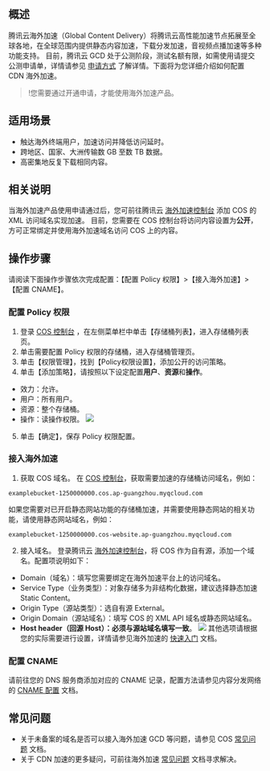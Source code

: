 ## 概述

腾讯云海外加速（Global Content Delivery）将腾讯云高性能加速节点拓展至全球各地，在全球范围内提供静态内容加速，下载分发加速，音视频点播加速等多种功能支持。
目前，腾讯云 GCD 处于公测阶段，测试名额有限，如需使用请提交公测申请单，详情请参见 [申请方式](https://cloud.tencent.com/document/product/673/30415) 了解详情。下面将为您详细介绍如何配置 CDN 海外加速。

>!您需要通过开通申请，才能使用海外加速产品。

## 适用场景

- 触达海外终端用户，加速访问并降低访问延时。
- 跨地区、国家、大洲传输数 GB 至数 TB 数据。
- 高密集地反复下载相同内容。

## 相关说明

当海外加速产品使用申请通过后，您可前往腾讯云 [海外加速控制台](https://console.cloud.tencent.com/cdn/open_oversea) 添加 COS 的 XML 访问域名实现加速。
目前，您需要在 COS 控制台将访问内容设置为**公开**，方可正常绑定并使用海外加速域名访问 COS 上的内容。

## 操作步骤
请阅读下面操作步骤依次完成配置：【配置 Policy 权限】>【接入海外加速】>【配置 CNAME】。

### 配置 Policy 权限

1. 登录 [COS 控制台](https://console.cloud.tencent.com/cos5) ，在左侧菜单栏中单击【存储桶列表】，进入存储桶列表页。
2. 单击需要配置 Policy 权限的存储桶，进入存储桶管理页。
3. 单击【权限管理】，找到【Policy权限设置】，添加公开的访问策略。
4. 单击【添加策略】，请按照以下设定配置**用户**、**资源**和**操作**。
 - 效力：允许。
 - 用户：所有用户。
 - 资源：整个存储桶。
 - 操作：读操作权限。
![](https://main.qcloudimg.com/raw/a255ad083d797d0473e92e9be126afd1.jpg)
5. 单击【确定】，保存 Policy 权限配置。

### 接入海外加速

1. 获取 COS 域名。
在 [COS 控制台](https://console.cloud.tencent.com/cos5)，获取需要加速的存储桶访问域名，例如：
```shell
examplebucket-1250000000.cos.ap-guangzhou.myqcloud.com
```
如果您需要对已开启静态网站功能的存储桶加速，并需要使用静态网站的相关功能，请使用静态网站域名，例如：
```shell
examplebucket-1250000000.cos-website.ap-guangzhou.myqcloud.com
```
2. 接入域名。
登录腾讯云 [海外加速控制台](https://console.cloud.tencent.com/cdn/open_oversea)，将 COS 作为自有源，添加一个域名。配置项说明如下：
 - Domain（域名）：填写您需要绑定在海外加速平台上的访问域名。
 - Service Type（业务类型）：对象存储多为非结构化数据，建议选择静态加速 Static Content。
 - Origin Type（源站类型）：选自有源 External。
 -  Origin Domain（源站域名）：填写 COS 的 XML API 域名或静态网站域名。
 - **Host header（回源 Host）：必须与源站域名填写一致**。
![](https://main.qcloudimg.com/raw/691da49e660fb3a5675d371821e702d9.png)
其他选项请根据您的实际需要进行设置，详情请参见海外加速的 [快速入门](https://cloud.tencent.com/document/product/673/14422) 文档。

### 配置 CNAME
请前往您的 DNS 服务商添加对应的 CNAME 记录，配置方法请参见内容分发网络的 [CNAME 配置](https://cloud.tencent.com/document/product/228/3121) 文档。

## 常见问题
- 关于未备案的域名是否可以接入海外加速 GCD 等问题，请参见 COS  [常见问题](https://cloud.tencent.com/document/product/436/30737#.E5.B0.9A.E6.9C.AA.E5.A4.87.E6.A1.88.E7.9A.84.E5.9F.9F.E5.90.8D.E5.8F.AF.E4.BB.A5.E6.8E.A5.E5.85.A5.E6.B5.B7.E5.A4.96.E5.8A.A0.E9.80.9F-gcd-.E5.B9.B3.E5.8F.B0.E5.90.97.EF.BC.9F) 文档。
- 关于 CDN 加速的更多疑问，可前往海外加速 [常见问题](https://cloud.tencent.com/document/product/673/31673) 文档寻求解决。
